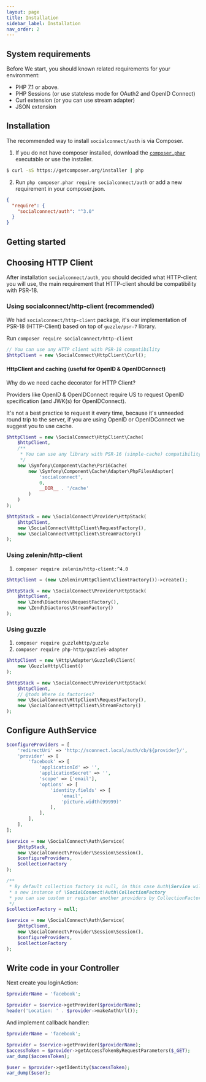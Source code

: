 ```yaml
---
layout: page
title: Installation
sidebar_label: Installation
nav_order: 2
---
```


## System requirements

Before We start, you should known related requirements for your environment:

- PHP 7.1 or above.
- PHP Sessions (or use stateless mode for OAuth2 and OpenID Connect)
- Curl extension (or you can use stream adapter)
- JSON extension

## Installation

The recommended way to install `socialconnect/auth` is via Composer.

1. If you do not have composer installed, download the [`composer.phar`](https://getcomposer.org/composer.phar) executable or use the installer.

```sh
$ curl -sS https://getcomposer.org/installer | php
```

2. Run `php composer.phar require socialconnect/auth` or add a new requirement in your composer.json.

```json
{
  "require": {
    "socialconnect/auth": "^3.0"
  }
}
```

## Getting started

## Choosing HTTP Client
 
After installation `socialconnect/auth`, you should decided what HTTP-client you will use, the main requirement that HTTP-client
should be compatibility with PSR-18.

### Using socialconnect/http-client (recommended)

We had `socialconnect/http-client` package, it's our implementation of PSR-18 (HTTP-Client) based on top of `guzzle/psr-7` library.

Run `composer require socialconnect/http-client`

```php
// You can use any HTTP client with PSR-18 compatibility
$httpClient = new \SocialConnect\HttpClient\Curl();
```

#### HttpClient and caching (useful for OpenID & OpenIDConnect)

Why do we need cache decorator for HTTP Client?

Providers like OpenID & OpenIDConnect require US to request OpenID specification (and JWK(s) for OpenIDConnect).

It's not a best practice to request it every time, because it's unneeded round trip to the server, 
if you are using OpenID or OpenIDConnect we suggest you to use cache.
 
```php
$httpClient = new \SocialConnect\HttpClient\Cache(
    $httpClient,
    /**
     * You can use any library with PSR-16 (simple-cache) compatibility
     */
    new \Symfony\Component\Cache\Psr16Cache(
        new \Symfony\Component\Cache\Adapter\PhpFilesAdapter(
            'socialconnect',
            0,
            __DIR__ . '/cache'
        )
    )
);

$httpStack = new \SocialConnect\Provider\HttpStack(
    $httpClient,
    new \SocialConnect\HttpClient\RequestFactory(),
    new \SocialConnect\HttpClient\StreamFactory()
);
```

### Using zelenin/http-client

1. `composer require zelenin/http-client:^4.0`

```php
$httpClient = (new \Zelenin\HttpClient\ClientFactory())->create();

$httpStack = new \SocialConnect\Provider\HttpStack(
    $httpClient,
    new \Zend\Diactoros\RequestFactory(),
    new \Zend\Diactoros\StreamFactory()
);
```

### Using guzzle

1. `composer require guzzlehttp/guzzle`
2. `composer require php-http/guzzle6-adapter`

```php
$httpClient = new \Http\Adapter\Guzzle6\Client(
    new \GuzzleHttp\Client()
);

$httpStack = new \SocialConnect\Provider\HttpStack(
    $httpClient,
    // @todo Where is factories?
    new \SocialConnect\HttpClient\RequestFactory(),
    new \SocialConnect\HttpClient\StreamFactory()
);
```

## Configure AuthService

```php
$configureProviders = [
    'redirectUri' => 'http://sconnect.local/auth/cb/${provider}/',
    'provider' => [
        'facebook' => [
            'applicationId' => '',
            'applicationSecret' => '',
            'scope' => ['email'],
            'options' => [
                'identity.fields' => [
                    'email',
                    'picture.width(99999)'
                ],
            ],
        ],
    ],
];

$service = new \SocialConnect\Auth\Service(
    $httpStack,
    new \SocialConnect\Provider\Session\Session(),
    $configureProviders,
    $collectionFactory
);

/**
 * By default collection factory is null, in this case Auth\Service will create 
 * a new instance of \SocialConnect\Auth\CollectionFactory
 * you can use custom or register another providers by CollectionFactory instance
 */
$collectionFactory = null;

$service = new \SocialConnect\Auth\Service(
    $httpClient,
    new \SocialConnect\Provider\Session\Session(),
    $configureProviders,
    $collectionFactory
);
```

## Write code in your Controller

Next create you loginAction:

```php
$providerName = 'facebook';

$provider = $service->getProvider($providerName);
header('Location: ' . $provider->makeAuthUrl());
```

And implement callback handler:

```php
$providerName = 'facebook';

$provider = $service->getProvider($providerName);
$accessToken = $provider->getAccessTokenByRequestParameters($_GET);
var_dump($accessToken);

$user = $provider->getIdentity($accessToken);
var_dump($user);
```
